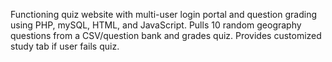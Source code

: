 
Functioning quiz website with multi-user login portal and question grading using PHP, mySQL, HTML, and JavaScript. Pulls 10 random geography questions from a CSV/question bank and grades quiz. Provides customized study tab if user fails quiz.
